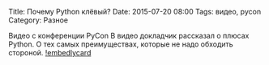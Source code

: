 Title: Почему Python клёвый?
Date: 2015-07-20 08:00
Tags: видео, pycon
Category: Разное


Видео с конференции PyCon
В видео докладчик рассказал о плюсах Python. О тех самых преимуществах, которые не надо обходить стороной.
[!embedlycard](http://www.youtube.com/watch?v=GyP59P8h7uQ)